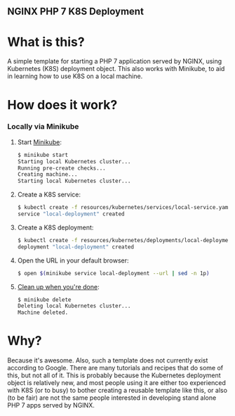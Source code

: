 NGINX PHP 7 K8S Deployment
--------------------------

What is this?
=============
A simple template for starting a PHP 7 application served by NGINX, using
 Kubernetes (K8S) deployment object. This also works with Minikube, to aid in
 learning how to use K8S on a local machine.

How does it work?
=================

### Locally via Minikube
1. Start [Minikube](https://github.com/kubernetes/minikube):

    ```bash
    $ minikube start
    Starting local Kubernetes cluster...
    Running pre-create checks...
    Creating machine...
    Starting local Kubernetes cluster...
    ```
2. Create a K8S service:

    ```bash
    $ kubectl create -f resources/kubernetes/services/local-service.yaml
    service "local-deployment" created
    ```
3. Create a K8S deployment:

    ```bash
    $ kubectl create -f resources/kubernetes/deployments/local-deployment.yaml
    deployment "local-deployment" created
    ```
4. Open the URL in your default browser:

    ```bash
    $ open $(minikube service local-deployment --url | sed -n 1p)
    ```
5. [Clean up when you're done](https://www.youtube.com/watch?v=PJhXVg2QisM):

    ```bash
    $ minikube delete
    Deleting local Kubernetes cluster...
    Machine deleted.
    ````

Why?
====
Because it's awesome. Also, such a template does not currently exist according
 to Google. There are many tutorials and recipes that do some of this, but not
 all of it. This is probably because the Kubernetes deployment object is
 relatively new, and most people using it are either too experienced with K8S
 (or to busy) to bother creating a reusable template like this, or also (to be
 fair) are not the same people interested in developing stand alone PHP 7 apps
 served by NGINX.
